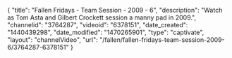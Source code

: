 {
    "title": "Fallen Fridays - Team Session - 2009 - 6",
    "description": "Watch as Tom Asta and Gilbert Crockett session a manny pad in 2009.",
    "channelid": "3764287",
    "videoid": "6378151",
    "date_created": "1440439298",
    "date_modified": "1470265901",
    "type": "captivate",
    "layout": "channelVideo",
    "url": "\/fallen\/fallen-fridays-team-session-2009-6\/3764287-6378151"
}